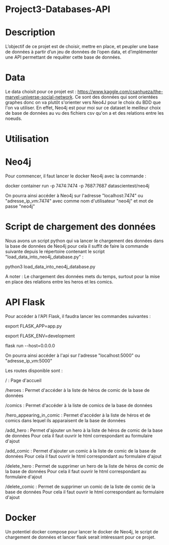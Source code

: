 # Project3-Databases-API

# Description

L’objectif de ce projet est de choisir, mettre en place, et peupler une base de données à partir d’un jeu de données de l’open data, et d’implémenter une API permettant de requêter cette base de données.

# Data 

Le data choisit pour ce projet est : https://www.kaggle.com/csanhueza/the-marvel-universe-social-network.
Ce sont des données qui sont orientées graphes donc on va plutôt s'orienter vers Neo4J pour le choix du BDD que l'on va utiliser.
En effet, Neo4j est pour moi sur ce dataset le meilleur choix de base de données au vu des fichiers csv qu'on a et des relations entre les noeuds. 

# Utilisation 

# Neo4j
Pour commencer, il faut lancer le docker Neo4j avec la commande :

docker container run -p 7474:7474 -p 7687:7687 datascientest/neo4j

On pourra ainsi accéder à Neo4j sur l'adresse "localhost:7474" ou "adresse_ip_vm:7474" avec comme nom d'utilisateur "neo4j" et mot de passe "neo4j" 

# Script de chargement des données 
Nous avons un script python qui va lancer le chargement des données dans la base de données de Neo4j pour cela il suffit de faire la commande suivante depuis le répertoire contenant le script "load_data_into_neo4j_database.py" : 

python3 load_data_into_neo4j_database.py

A noter : Le chargement des données mets du temps, surtout pour la mise en place des relations entre les heros et les comics.

# API Flask 

Pour accéder à l'API Flask, il faudra lancer les commandes suivantes : 

export FLASK_APP=app.py 

export FLASK_ENV=development

flask run --host=0.0.0.0

On pourra ainsi accéder à l'api sur l'adresse "localhost:5000" ou "adresse_ip_vm:5000" 

Les routes disponible sont : 

/ : Page d'accueil 

/heroes : Permet d'accéder à la liste de héros de comic de la base de données 

/comics : Permet d'accéder à la liste de comics de la base de données 

/hero_appearing_in_comic : Permet d'accéder à la liste de héros et de comics dans lequel ils apparaisent de la base de données 

/add_hero : Permet d'ajouter un hero à la liste de héros de comic de la base de données 
Pour cela il faut ouvrir le html correspondant au formulaire d'ajout

/add_comic : Permet d'ajouter un comic à la liste de comic de la base de données 
Pour cela il faut ouvrir le html correspondant au formulaire d'ajout

/delete_hero : Permet de supprimer un hero de la liste de héros de comic de la base de données 
Pour cela il faut ouvrir le html correspondant au formulaire d'ajout

/delete_comic : Permet de supprimer un comic de la liste de comic de la base de données 
Pour cela il faut ouvrir le html correspondant au formulaire d'ajout

# Docker 

Un potentiel docker compose pour lancer le docker de Neo4j, le script de chargement de données et lancer flask serait intéressant pour ce projet.
